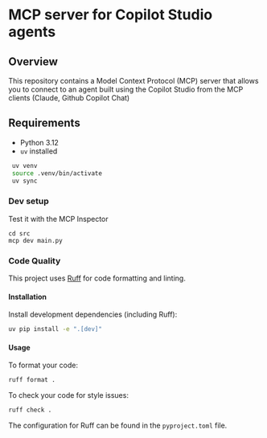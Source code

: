 # MCP server for Copilot Studio agents

## Overview

This repository contains a Model Context Protocol (MCP) server that allows you to connect to an agent built using the Copilot Studio from the MCP clients (Claude, Github Copilot Chat)

## Requirements
- Python 3.12
- `uv` installed

```sh
 uv venv
 source .venv/bin/activate
 uv sync
```

### Dev setup

Test it with the MCP Inspector

```
cd src
mcp dev main.py
```

### Code Quality

This project uses [Ruff](https://github.com/charliermarsh/ruff) for code formatting and linting.

#### Installation

Install development dependencies (including Ruff):

```sh
uv pip install -e ".[dev]"
```

#### Usage

To format your code:

```sh
ruff format .
```

To check your code for style issues:

```sh
ruff check .
```

The configuration for Ruff can be found in the `pyproject.toml` file.